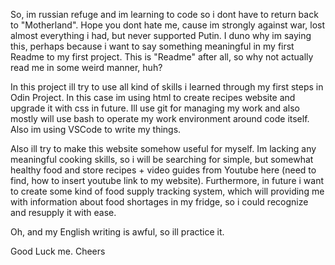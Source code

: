 So, im russian refuge and im learning to code so i dont have to return back to "Motherland". Hope you dont hate me, cause im strongly against war, lost almost everything i had, but never supported Putin. I duno why im saying this, perhaps because i want to say something meaningful in my first Readme to my first project. This is "Readme" after all, so why not actually read me in some weird manner, huh?

In this project ill try to use all kind of skills i learned through my first steps in Odin Project. In this case im using html to create recipes website and upgrade it with css in future. Ill use git for managing my work and also mostly will use bash to operate my work environment around code itself. Also im using VSCode to write my things.

Also ill try to make this website somehow useful for myself. Im lacking any meaningful cooking skills, so i will be searching for simple, but somewhat healthy food and store recipes + video guides from Youtube here (need to find, how to insert youtube link to my website). Furthermore, in future i want to create some kind of food supply tracking system, which will providing me with information about food shortages in my fridge, so i could recognize and resupply it with ease.

Oh, and my English writing is awful, so ill practice it. 

Good Luck me. Cheers
